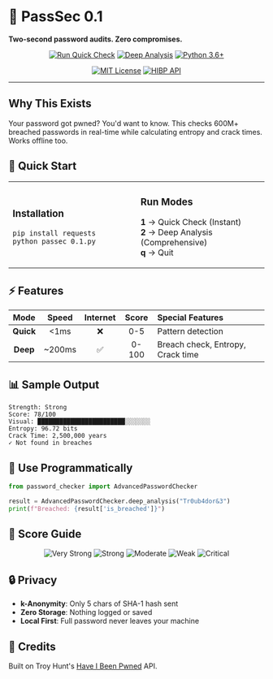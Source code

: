 # 🔐 PassSec 0.1

**Two-second password audits. Zero compromises.**

<div align="center">

[![Run Quick Check](https://img.shields.io/badge/🚀_Quick_Check-Offline-brightgreen?style=for-the-badge)](https://github.com)
[![Deep Analysis](https://img.shields.io/badge/🔬_Deep_Analysis-Online-blue?style=for-the-badge)](https://github.com)
[![Python 3.6+](https://img.shields.io/badge/Python-3.6+-yellow?style=for-the-badge&logo=python)](https://python.org)

[![MIT License](https://img.shields.io/badge/📜_License-MIT-lightgrey?style=for-the-badge)](LICENSE)
[![HIBP API](https://img.shields.io/badge/🌐_Powered_by-HIBP-orange?style=for-the-badge)](https://haveibeenpwned.com)

</div>

---

## Why This Exists

Your password got pwned? You'd want to know. This checks 600M+ breached passwords in real-time while calculating entropy and crack times. Works offline too.

## 🎯 Quick Start

<table>
<tr>
<td width="50%">

### Installation
```bash
pip install requests
python passec 0.1.py
```

</td>
<td width="50%">

### Run Modes
**1** → Quick Check (Instant)  
**2** → Deep Analysis (Comprehensive)  
**q** → Quit

</td>
</tr>
</table>

## ⚡ Features

<div align="center">

| Mode | Speed | Internet | Score | Special Features |
|:----:|:-----:|:--------:|:-----:|:----------------|
| **Quick** | <1ms | ❌ | 0-5 | Pattern detection |
| **Deep** | ~200ms | ✅ | 0-100 | Breach check, Entropy, Crack time |

</div>

## 📊 Sample Output

```
Strength: Strong
Score: 78/100
Visual: ████████████████████████░░░░░░░
Entropy: 96.72 bits
Crack Time: 2,500,000 years
✓ Not found in breaches
```

## 🔧 Use Programmatically

```python
from password_checker import AdvancedPasswordChecker

result = AdvancedPasswordChecker.deep_analysis("Tr0ub4dor&3")
print(f"Breached: {result['is_breached']}")
```

## 🎨 Score Guide

<div align="center">

![Very Strong](https://img.shields.io/badge/85--100-Very_Strong-success?style=flat-square)
![Strong](https://img.shields.io/badge/70--84-Strong-informational?style=flat-square)
![Moderate](https://img.shields.io/badge/50--69-Moderate-yellow?style=flat-square)
![Weak](https://img.shields.io/badge/30--49-Weak-orange?style=flat-square)
![Critical](https://img.shields.io/badge/0--29-Critical-critical?style=flat-square)

</div>

## 🔒 Privacy

- **k-Anonymity**: Only 5 chars of SHA-1 hash sent
- **Zero Storage**: Nothing logged or saved
- **Local First**: Full password never leaves your machine

## 🙏 Credits

Built on Troy Hunt's [Have I Been Pwned](https://haveibeenpwned.com) API.

